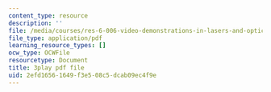 ```yaml
---
content_type: resource
description: ''
file: /media/courses/res-6-006-video-demonstrations-in-lasers-and-optics-spring-2008/2efd16561649f3e508c5dcab09ec4f9e_sUVXHfUVsY.pdf
file_type: application/pdf
learning_resource_types: []
ocw_type: OCWFile
resourcetype: Document
title: 3play pdf file
uid: 2efd1656-1649-f3e5-08c5-dcab09ec4f9e
---
```


